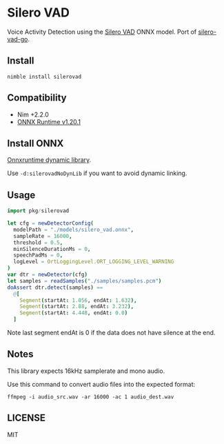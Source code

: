 # Silero VAD

Voice Activity Detection using the [Silero VAD](https://github.com/snakers4/silero-vad) ONNX model. Port of [silero-vad-go](https://github.com/streamer45/silero-vad-go).

## Install

```
nimble install silerovad
```

## Compatibility

- Nim +2.2.0
- [ONNX Runtime v1.20.1](https://github.com/microsoft/onnxruntime/releases/tag/v1.20.1)

## Install ONNX

[Onnxruntime dynamic library](https://github.com/microsoft/onnxruntime/releases/tag/v1.20.1).

Use `-d:silerovadNoDynLib` if you want to avoid dynamic linking.

## Usage

```nim
import pkg/silerovad

let cfg = newDetectorConfig(
  modelPath = "./models/silero_vad.onnx",
  sampleRate = 16000,
  threshold = 0.5,
  minSilenceDurationMs = 0,
  speechPadMs = 0,
  logLevel = OrtLoggingLevel.ORT_LOGGING_LEVEL_WARNING
)
var dtr = newDetector(cfg)
let samples = readSamples("./samples/samples.pcm")
doAssert dtr.detect(samples) ==
  @[
    Segment(startAt: 1.056, endAt: 1.632),
    Segment(startAt: 2.88, endAt: 3.232),
    Segment(startAt: 4.448, endAt: 0.0)
  ]
```

Note last segment endAt is 0 if the data does not have silence at the end.

## Notes

This library expects 16kHz samplerate and mono audio.

Use this command to convert audio files into the expected format:

```
ffmpeg -i audio_src.wav -ar 16000 -ac 1 audio_dest.wav
```

## LICENSE

MIT
